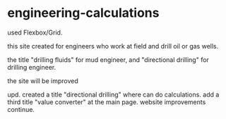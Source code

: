 # engineering-calculations
used Flexbox/Grid.

this site created for engineers who work at field and drill oil or gas wells. 

the title "drilling fluids" for mud engineer, and "directional drilling" for drilling engineer. 

the site will be improved

upd. created a title "directional drilling" where can do calculations. add a third title "value converter" at the main page.
website improvements continue.

